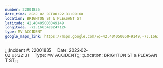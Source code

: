 ```yaml
---
number: 22001835
date_time: 2022-02-02T08:22:31+00:00
location: BRIGHTON ST & PLEASANT ST
latitude: 42.40405005049149
longitude: -71.1663499247126
type: MV ACCIDENT
google_maps_link: https://maps.google.com/?q=42.40405005049149,-71.1663499247126
---
```


;;;Incident #: 22001835     Date: 2022‐02‐02 08:22:31     Type: MV ACCIDENT;;;;;;Location: BRIGHTON ST & PLEASANT ST;;;
